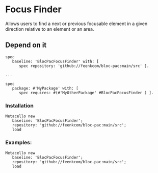 # Focus Finder

Allows users to find a next or previous focusable element in a given direction relative to an element or an area.

## Depend on it
```smalltalk
spec 
   baseline: 'BlocPacFocusFinder' with: [
      spec repository: 'github://feenkcom/bloc-pac:main/src' ].

...

spec 
   package: #'MyPackage' with: [
      spec requires: #(#'MyOtherPackage' #BlocPacFocusFinder ) ].
```


### Installation

```smalltalk
Metacello new
   baseline: 'BlocPacFocusFinder';
   repository: 'github://feenkcom/bloc-pac:main/src';
   load
```

### Examples:
```smalltalk
Metacello new
   baseline: 'BlocPacFocusFinder';
   repository: 'github://feenkcom/bloc-pac:main/src';
   load
```
